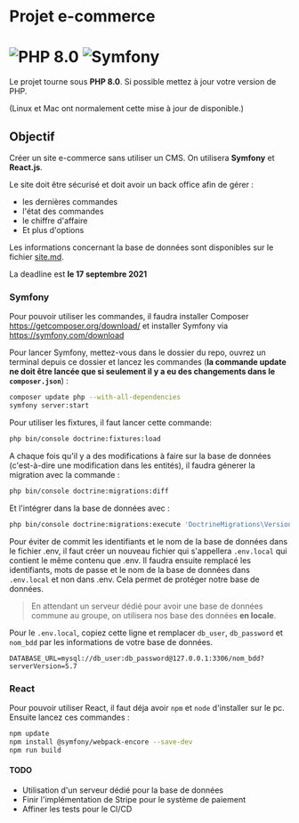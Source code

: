 # Projet e-commerce

![PHP 8.0](https://img.shields.io/badge/PHP-8.0-blue)
![Symfony](https://img.shields.io/badge/Symfony-5.0-brightgreen)
=======

Le projet tourne sous **PHP 8.0**. Si possible mettez à jour votre version de PHP. 

(Linux et Mac ont normalement cette mise à jour de disponible.)

## Objectif

Créer un site e-commerce sans utiliser un CMS. On utilisera **Symfony** et **React.js**.

Le site doit être sécurisé et doit avoir un back office afin de gérer :

- les dernières commandes
- l'état des commandes
- le chiffre d'affaire
- Et plus d'options

Les informations concernant la base de données sont disponibles sur le fichier [site.md](https://github.com/AlexandreTO/Projet/blob/master/site.md).

La deadline est **le 17 septembre 2021**

### Symfony

Pour pouvoir utiliser les commandes, il faudra installer Composer <https://getcomposer.org/download/> et installer Symfony via <https://symfony.com/download>

Pour lancer Symfony, mettez-vous dans le dossier du repo, ouvrez un terminal depuis ce dossier et lancez les commandes (**la commande update ne doit être lancée que si seulement il y a eu des changements dans le `composer.json`**) :

```bash
composer update php --with-all-dependencies
symfony server:start
```

Pour utiliser les fixtures, il faut lancer cette commande:

```bash
php bin/console doctrine:fixtures:load
```

A chaque fois qu'il y a des modifications à faire sur la base de données (c'est-à-dire une modification dans les entités), il faudra génerer la migration avec la commande : 

```bash
php bin/console doctrine:migrations:diff
```
Et l'intégrer dans la base de données avec :

```bash
php bin/console doctrine:migrations:execute 'DoctrineMigrations\VersionDeLaMigration'
```

Pour éviter de commit les identifiants et le nom de la base de données dans le fichier .env, il faut créer un nouveau fichier qui s'appellera `.env.local` qui contient le même contenu que .env. Il faudra ensuite remplacé les identifiants, mots de passe et le nom de la base de données dans `.env.local` et non dans .env. Cela permet de protéger notre base de données.

> En attendant un serveur dédié pour avoir une base de données commune au groupe, on utilisera nos base des données **en locale**.

Pour le `.env.local`, copiez cette ligne et remplacer `db_user`, `db_password` et `nom_bdd` par les informations de votre base de données.

`
DATABASE_URL=mysql://db_user:db_password@127.0.0.1:3306/nom_bdd?serverVersion=5.7
`
### React

Pour pouvoir utiliser React, il faut déja avoir `npm` et `node` d'installer sur le pc. Ensuite lancez ces commandes : 

```bash
npm update
npm install @symfony/webpack-encore --save-dev
npm run build
```

#### TODO

- Utilisation d'un serveur dédié pour la base de données
- Finir l'implémentation de Stripe pour le système de paiement
- Affiner les tests pour le CI/CD
